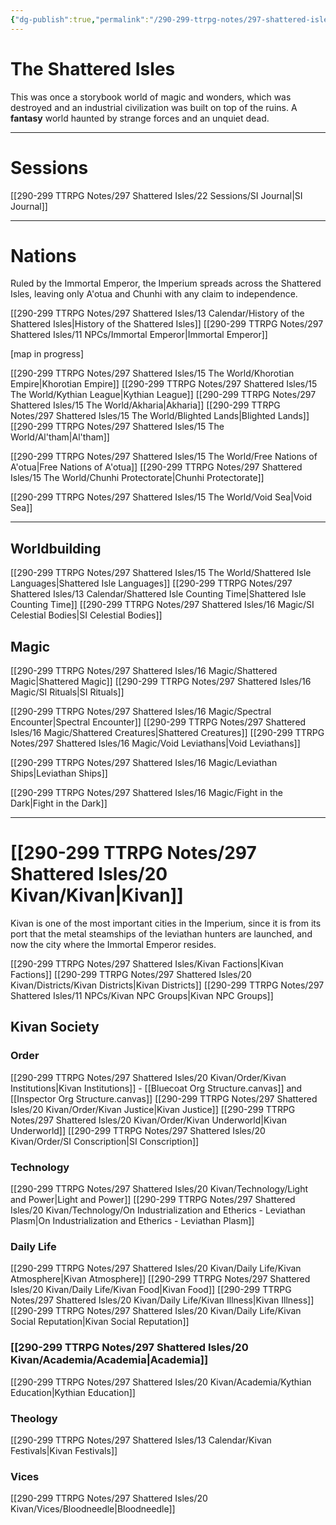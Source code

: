 ```yaml
---
{"dg-publish":true,"permalink":"/290-299-ttrpg-notes/297-shattered-isles/the-shattered-isles/"}
---
```



# The Shattered Isles

This was once a storybook world of magic and wonders, which was destroyed and an industrial civilization was built on top of the ruins. A **fantasy** world haunted by strange forces and an unquiet dead.

****

# Sessions

[[290-299 TTRPG Notes/297 Shattered Isles/22 Sessions/SI Journal\|SI Journal]]

****

# Nations

Ruled by the Immortal Emperor, the Imperium spreads across the Shattered Isles, leaving only A'otua and Chunhi with any claim to independence.

[[290-299 TTRPG Notes/297 Shattered Isles/13 Calendar/History of the Shattered Isles\|History of the Shattered Isles]]
[[290-299 TTRPG Notes/297 Shattered Isles/11 NPCs/Immortal Emperor\|Immortal Emperor]]

[map in progress]

[[290-299 TTRPG Notes/297 Shattered Isles/15 The World/Khorotian Empire\|Khorotian Empire]]
[[290-299 TTRPG Notes/297 Shattered Isles/15 The World/Kythian League\|Kythian League]]
[[290-299 TTRPG Notes/297 Shattered Isles/15 The World/Akharia\|Akharia]]
[[290-299 TTRPG Notes/297 Shattered Isles/15 The World/Blighted Lands\|Blighted Lands]]
[[290-299 TTRPG Notes/297 Shattered Isles/15 The World/Al'tham\|Al'tham]]

[[290-299 TTRPG Notes/297 Shattered Isles/15 The World/Free Nations of A'otua\|Free Nations of A'otua]]
[[290-299 TTRPG Notes/297 Shattered Isles/15 The World/Chunhi Protectorate\|Chunhi Protectorate]]

[[290-299 TTRPG Notes/297 Shattered Isles/15 The World/Void Sea\|Void Sea]]

****

## Worldbuilding

[[290-299 TTRPG Notes/297 Shattered Isles/15 The World/Shattered Isle Languages\|Shattered Isle Languages]]
[[290-299 TTRPG Notes/297 Shattered Isles/13 Calendar/Shattered Isle Counting Time\|Shattered Isle Counting Time]]
[[290-299 TTRPG Notes/297 Shattered Isles/16 Magic/SI Celestial Bodies\|SI Celestial Bodies]]

## Magic

[[290-299 TTRPG Notes/297 Shattered Isles/16 Magic/Shattered Magic\|Shattered Magic]]
[[290-299 TTRPG Notes/297 Shattered Isles/16 Magic/SI Rituals\|SI Rituals]]

[[290-299 TTRPG Notes/297 Shattered Isles/16 Magic/Spectral Encounter\|Spectral Encounter]]
[[290-299 TTRPG Notes/297 Shattered Isles/16 Magic/Shattered Creatures\|Shattered Creatures]]
[[290-299 TTRPG Notes/297 Shattered Isles/16 Magic/Void Leviathans\|Void Leviathans]]

[[290-299 TTRPG Notes/297 Shattered Isles/16 Magic/Leviathan Ships\|Leviathan Ships]]

[[290-299 TTRPG Notes/297 Shattered Isles/16 Magic/Fight in the Dark\|Fight in the Dark]]

****

# [[290-299 TTRPG Notes/297 Shattered Isles/20 Kivan/Kivan\|Kivan]]

Kivan is one of the most important cities in the Imperium, since it is from its port that the metal steamships of the leviathan hunters are launched, and now the city where the Immortal Emperor resides. 

[[290-299 TTRPG Notes/297 Shattered Isles/Kivan Factions\|Kivan Factions]]
[[290-299 TTRPG Notes/297 Shattered Isles/20 Kivan/Districts/Kivan Districts\|Kivan Districts]]
[[290-299 TTRPG Notes/297 Shattered Isles/11 NPCs/Kivan NPC Groups\|Kivan NPC Groups]]

## Kivan Society

### Order

[[290-299 TTRPG Notes/297 Shattered Isles/20 Kivan/Order/Kivan Institutions\|Kivan Institutions]] - [[Bluecoat Org Structure.canvas]] and [[Inspector Org Structure.canvas]]
[[290-299 TTRPG Notes/297 Shattered Isles/20 Kivan/Order/Kivan Justice\|Kivan Justice]]
[[290-299 TTRPG Notes/297 Shattered Isles/20 Kivan/Order/Kivan Underworld\|Kivan Underworld]]
[[290-299 TTRPG Notes/297 Shattered Isles/20 Kivan/Order/SI Conscription\|SI Conscription]]

### Technology

[[290-299 TTRPG Notes/297 Shattered Isles/20 Kivan/Technology/Light and Power\|Light and Power]]
[[290-299 TTRPG Notes/297 Shattered Isles/20 Kivan/Technology/On Industrialization and Etherics - Leviathan Plasm\|On Industrialization and Etherics - Leviathan Plasm]]

### Daily Life

[[290-299 TTRPG Notes/297 Shattered Isles/20 Kivan/Daily Life/Kivan Atmosphere\|Kivan Atmosphere]]
[[290-299 TTRPG Notes/297 Shattered Isles/20 Kivan/Daily Life/Kivan Food\|Kivan Food]]
[[290-299 TTRPG Notes/297 Shattered Isles/20 Kivan/Daily Life/Kivan Illness\|Kivan Illness]]
[[290-299 TTRPG Notes/297 Shattered Isles/20 Kivan/Daily Life/Kivan Social Reputation\|Kivan Social Reputation]]

### [[290-299 TTRPG Notes/297 Shattered Isles/20 Kivan/Academia/Academia\|Academia]]

[[290-299 TTRPG Notes/297 Shattered Isles/20 Kivan/Academia/Kythian Education\|Kythian Education]]

### Theology

[[290-299 TTRPG Notes/297 Shattered Isles/13 Calendar/Kivan Festivals\|Kivan Festivals]]

### Vices

[[290-299 TTRPG Notes/297 Shattered Isles/20 Kivan/Vices/Bloodneedle\|Bloodneedle]]